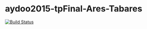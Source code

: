 # aydoo2015-tpFinal-Ares-Tabares
[![Build Status](https://nicopaez.ci.cloudbees.com/job/tabares-ares/badge/icon)](https://nicopaez.ci.cloudbees.com/job/tabares-ares/)